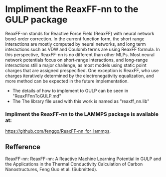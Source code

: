 # Impliment the ReaxFF-nn to the GULP package

ReaxFF-nn stands for Reactive Force Field (ReaxFF) with neural network bond-order correction. In the current function form, the short range interactions are mostly computed by neural networks, and long term interactions such as VDW and Coulomb terms are using ReaxFF formula. In this perspective, ReaxFF-nn is no different than other MLPs. Most neural network potentials focus on short-range interactions, and long-range interactions still a major challenge, as most models using static point charges that are assigned prespecified. One exception is ReaxFF, who use charges iteratively determined by the electronegativity equalization, and more method can be expected in the future implementation.

* The details of how to implement to GULP can be seen in "ReaxFFnnToGULP.md"
* The The library file used with this work is named as "reaxff_nn.lib"

### Impliment the ReaxFF-nn to the LAMMPS package is available at:
https://github.com/fenggo/ReaxFF-nn_for_lammps.
## Refference

ReaxFF-nn: ReaxFF-nn: A Reactive Machine Learning Potential in GULP and the Applications in the Thermal Conductivity Calculation of Carbon
Nanostructures, Feng Guo et al. (Submitted).


